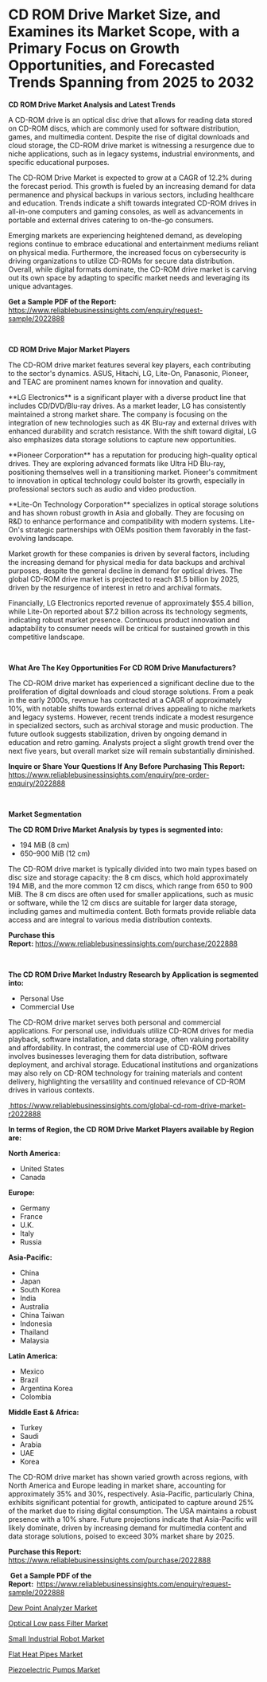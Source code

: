 <p><h1>CD ROM Drive Market Size, and Examines its Market Scope, with a Primary Focus on Growth Opportunities, and Forecasted Trends Spanning from 2025 to 2032</h1></p><p><strong>CD ROM Drive Market Analysis and Latest Trends</strong></p>
<p><p>A CD-ROM drive is an optical disc drive that allows for reading data stored on CD-ROM discs, which are commonly used for software distribution, games, and multimedia content. Despite the rise of digital downloads and cloud storage, the CD-ROM drive market is witnessing a resurgence due to niche applications, such as in legacy systems, industrial environments, and specific educational purposes.</p><p>The CD-ROM Drive Market is expected to grow at a CAGR of 12.2% during the forecast period. This growth is fueled by an increasing demand for data permanence and physical backups in various sectors, including healthcare and education. Trends indicate a shift towards integrated CD-ROM drives in all-in-one computers and gaming consoles, as well as advancements in portable and external drives catering to on-the-go consumers.</p><p>Emerging markets are experiencing heightened demand, as developing regions continue to embrace educational and entertainment mediums reliant on physical media. Furthermore, the increased focus on cybersecurity is driving organizations to utilize CD-ROMs for secure data distribution. Overall, while digital formats dominate, the CD-ROM drive market is carving out its own space by adapting to specific market needs and leveraging its unique advantages.</p></p>
<p><strong>Get a Sample PDF of the Report:&nbsp;</strong> <a href="https://www.reliablebusinessinsights.com/enquiry/request-sample/2022888?utm_campaign=75&utm_medium=2&utm_source=Github&utm_content=ia&utm_term=11022025&utm_id=cd-rom-drive">https://www.reliablebusinessinsights.com/enquiry/request-sample/2022888</a></p>
<p>&nbsp;</p>
<p><strong>CD ROM Drive Major Market Players</strong></p>
<p><p>The CD-ROM drive market features several key players, each contributing to the sector's dynamics. ASUS, Hitachi, LG, Lite-On, Panasonic, Pioneer, and TEAC are prominent names known for innovation and quality.</p><p>**LG Electronics** is a significant player with a diverse product line that includes CD/DVD/Blu-ray drives. As a market leader, LG has consistently maintained a strong market share. The company is focusing on the integration of new technologies such as 4K Blu-ray and external drives with enhanced durability and scratch resistance. With the shift toward digital, LG also emphasizes data storage solutions to capture new opportunities.</p><p>**Pioneer Corporation** has a reputation for producing high-quality optical drives. They are exploring advanced formats like Ultra HD Blu-ray, positioning themselves well in a transitioning market. Pioneer's commitment to innovation in optical technology could bolster its growth, especially in professional sectors such as audio and video production.</p><p>**Lite-On Technology Corporation** specializes in optical storage solutions and has shown robust growth in Asia and globally. They are focusing on R&D to enhance performance and compatibility with modern systems. Lite-On's strategic partnerships with OEMs position them favorably in the fast-evolving landscape.</p><p>Market growth for these companies is driven by several factors, including the increasing demand for physical media for data backups and archival purposes, despite the general decline in demand for optical drives. The global CD-ROM drive market is projected to reach $1.5 billion by 2025, driven by the resurgence of interest in retro and archival formats.</p><p>Financially, LG Electronics reported revenue of approximately $55.4 billion, while Lite-On reported about $7.2 billion across its technology segments, indicating robust market presence. Continuous product innovation and adaptability to consumer needs will be critical for sustained growth in this competitive landscape.</p></p>
<p>&nbsp;</p>
<p><strong>What Are The Key Opportunities For CD ROM Drive Manufacturers?</strong></p>
<p><p>The CD-ROM drive market has experienced a significant decline due to the proliferation of digital downloads and cloud storage solutions. From a peak in the early 2000s, revenue has contracted at a CAGR of approximately 10%, with notable shifts towards external drives appealing to niche markets and legacy systems. However, recent trends indicate a modest resurgence in specialized sectors, such as archival storage and music production. The future outlook suggests stabilization, driven by ongoing demand in education and retro gaming. Analysts project a slight growth trend over the next five years, but overall market size will remain substantially diminished.</p></p>
<p><strong>Inquire or Share Your Questions If Any Before Purchasing This Report:</strong> <a href="https://www.reliablebusinessinsights.com/enquiry/pre-order-enquiry/2022888?utm_campaign=75&utm_medium=2&utm_source=Github&utm_content=ia&utm_term=11022025&utm_id=cd-rom-drive">https://www.reliablebusinessinsights.com/enquiry/pre-order-enquiry/2022888</a></p>
<p>&nbsp;</p>
<p><strong>Market Segmentation</strong></p>
<p><strong>The CD ROM Drive Market Analysis by types is segmented into:</strong></p>
<p><ul><li>194 MiB (8 cm)</li><li>650–900 MiB (12 cm)</li></ul></p>
<p><p>The CD-ROM drive market is typically divided into two main types based on disc size and storage capacity: the 8 cm discs, which hold approximately 194 MiB, and the more common 12 cm discs, which range from 650 to 900 MiB. The 8 cm discs are often used for smaller applications, such as music or software, while the 12 cm discs are suitable for larger data storage, including games and multimedia content. Both formats provide reliable data access and are integral to various media distribution contexts.</p></p>
<p><strong>Purchase this Report:&nbsp;</strong><a href="https://www.reliablebusinessinsights.com/purchase/2022888?utm_campaign=75&utm_medium=2&utm_source=Github&utm_content=ia&utm_term=11022025&utm_id=cd-rom-drive">https://www.reliablebusinessinsights.com/purchase/2022888</a></p>
<p>&nbsp;</p>
<p><strong>The CD ROM Drive Market Industry Research by Application is segmented into:</strong></p>
<p><ul><li>Personal Use</li><li>Commercial Use</li></ul></p>
<p><p>The CD-ROM drive market serves both personal and commercial applications. For personal use, individuals utilize CD-ROM drives for media playback, software installation, and data storage, often valuing portability and affordability. In contrast, the commercial use of CD-ROM drives involves businesses leveraging them for data distribution, software deployment, and archival storage. Educational institutions and organizations may also rely on CD-ROM technology for training materials and content delivery, highlighting the versatility and continued relevance of CD-ROM drives in various contexts.</p></p>
<p><a href="https://www.reliablebusinessinsights.com/global-cd-rom-drive-market-r2022888?utm_campaign=75&utm_medium=2&utm_source=Github&utm_content=ia&utm_term=11022025&utm_id=cd-rom-drive">&nbsp;https://www.reliablebusinessinsights.com/global-cd-rom-drive-market-r2022888</a></p>
<p><strong>In terms of Region, the CD ROM Drive Market Players available by Region are:</strong></p>
<p>
    <p> <strong> North America: </strong>
        <ul>
            <li>United States</li>
            <li>Canada</li>
        </ul>
        </p> 
    <p> <strong> Europe: </strong>
        <ul>
            <li>Germany</li>
            <li>France</li>
            <li>U.K.</li>
            <li>Italy</li>
            <li>Russia</li>
        </ul>
        </p> 
    <p> <strong> Asia-Pacific: </strong>
        <ul>
            <li>China</li>
            <li>Japan</li>
            <li>South Korea</li>
            <li>India</li>
            <li>Australia</li>
            <li>China Taiwan</li>
            <li>Indonesia</li>
            <li>Thailand</li>
            <li>Malaysia</li>
        </ul>
        </p> 
    <p> <strong> Latin America: </strong>
        <ul>
            <li>Mexico</li>
            <li>Brazil</li>
            <li>Argentina Korea</li>
            <li>Colombia</li>
        </ul>
        </p> 
    <p> <strong> Middle East & Africa: </strong>
        <ul>
            <li>Turkey</li>
            <li>Saudi</li>
            <li>Arabia</li>
            <li>UAE</li>
            <li>Korea</li>
        </ul>
    </p>
    </p>
<p><p>The CD-ROM drive market has shown varied growth across regions, with North America and Europe leading in market share, accounting for approximately 35% and 30%, respectively. Asia-Pacific, particularly China, exhibits significant potential for growth, anticipated to capture around 25% of the market due to rising digital consumption. The USA maintains a robust presence with a 10% share. Future projections indicate that Asia-Pacific will likely dominate, driven by increasing demand for multimedia content and data storage solutions, poised to exceed 30% market share by 2025.</p></p>
<p><strong>Purchase this Report: </strong><a href="https://www.reliablebusinessinsights.com/purchase/2022888?utm_campaign=75&utm_medium=2&utm_source=Github&utm_content=ia&utm_term=11022025&utm_id=cd-rom-drive">https://www.reliablebusinessinsights.com/purchase/2022888</a></p>
<p>&nbsp;<strong>Get a Sample PDF of the Report:&nbsp;&nbsp;</strong><a href="https://www.reliablebusinessinsights.com/enquiry/request-sample/2022888?utm_campaign=75&utm_medium=2&utm_source=Github&utm_content=ia&utm_term=11022025&utm_id=cd-rom-drive">https://www.reliablebusinessinsights.com/enquiry/request-sample/2022888</a></p>
<p><strong></strong></p>
<p><p><a href="https://github.com/salodipura00/Market-Research-Report-List-1/blob/main/dew-point-analyzer-market.md?utm_campaign=75&utm_medium=2&utm_source=Github&utm_content=ia&utm_term=11022025&utm_id=cd-rom-drive">Dew Point Analyzer Market</a></p><p><a href="https://github.com/viipposahko25/Market-Research-Report-List-1/blob/main/optical-low-pass-filter-market.md?utm_campaign=75&utm_medium=2&utm_source=Github&utm_content=ia&utm_term=11022025&utm_id=cd-rom-drive">Optical Low pass Filter Market</a></p><p><a href="https://github.com/supicweg/Market-Research-Report-List-1/blob/main/small-industrial-robot-market.md?utm_campaign=75&utm_medium=2&utm_source=Github&utm_content=ia&utm_term=11022025&utm_id=cd-rom-drive">Small Industrial Robot Market</a></p><p><a href="https://github.com/howdlecirone/Market-Research-Report-List-1/blob/main/flat-heat-pipes-market.md?utm_campaign=75&utm_medium=2&utm_source=Github&utm_content=ia&utm_term=11022025&utm_id=cd-rom-drive">Flat Heat Pipes Market</a></p><p><a href="https://github.com/saeiddaemo/Market-Research-Report-List-1/blob/main/piezoelectric-pumps-market.md?utm_campaign=75&utm_medium=2&utm_source=Github&utm_content=ia&utm_term=11022025&utm_id=cd-rom-drive">Piezoelectric Pumps Market</a></p></p>
